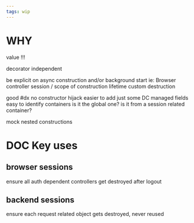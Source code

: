 ```yaml
---
tags: wip
---
```


# WHY

value !!!

decorator independent

be explicit on
  async construction and/or background start
    ie: Browser controller
  session / scope of construction lifetime
  custom destruction

good #dx
  no constructor hijack
    easier to add just some DC managed fields
  easy to identify containers
    is it the global one?
    is it from a session related container?

mock nested constructions

# DOC Key uses

## browser sessions
ensure all auth dependent controllers get destroyed after logout

## backend sessions
ensure each request related object gets destroyed, never reused